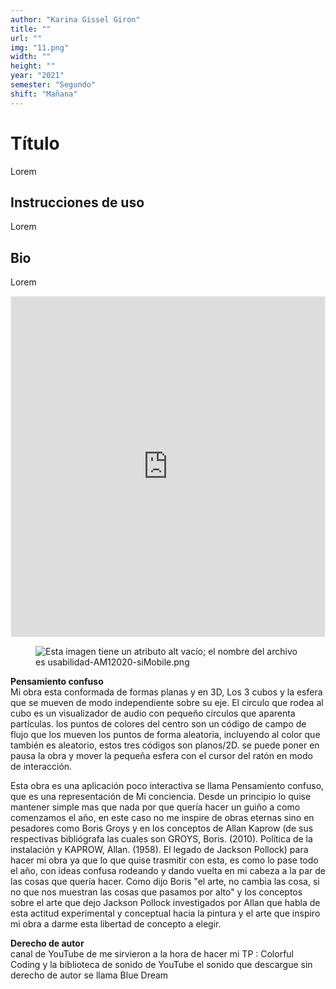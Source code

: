 ```yaml
---
author: "Karina Gissel Giron"
title: ""
url: ""
img: "11.png"
width: ""
height: ""
year: "2021"
semester: "Segundo"
shift: "Mañana"
---
```


<p></p>

# Título

Lorem 

## Instrucciones de uso 

Lorem

## Bio

Lorem

<!-- wp:html -->
<p align="center"><iframe width="502" height="544" frameborder="0" scrolling="no" style="width:502px; margin:0 auto!important;border: 1px solid #F2F2F3; z-index: 100;" src="
https://editor.p5js.org/karina-gissel-giron/full/k66l8mR13
"></iframe></p>
<!-- /wp:html -->

<!-- wp:image {"align":"center"} -->
<div class="wp-block-image"><figure class="aligncenter"><img src="https://am1-lacabanne.atamvirtual.com.ar/wp-content/uploads/2020/12/usabilidad-AM12020-siMobile.png" alt="Esta imagen tiene un atributo alt vacío; el nombre del archivo es usabilidad-AM12020-siMobile.png"/></figure></div>
<!-- /wp:image -->

<p><!--EndFragment--></p>
<p><strong>Pensamiento confuso</strong><br>Mi obra esta conformada de formas planas y en 3D, Los 3 cubos y la esfera que se mueven de modo independiente sobre su eje. El circulo que rodea al cubo es un visualizador de audio con pequeño círculos que aparenta partículas. los puntos de colores del centro son un código de campo de flujo que los mueven los puntos de forma aleatoria, incluyendo al color que también es aleatorio, estos tres códigos son planos/2D. se puede poner en pausa la obra y mover la pequeña esfera con el cursor del ratón en modo de interacción.</p>
<p>Esta obra es una aplicación poco interactiva se llama Pensamiento confuso, que es una representación de Mi conciencia. Desde un principio lo quise mantener simple mas que nada por que quería hacer un guiño a como comenzamos el año, en este caso no me inspire de obras eternas sino en pesadores como Boris Groys y en los conceptos de Allan Kaprow (de sus respectivas bibliógrafa las cuales son GROYS, Boris. (2010). Política de la instalación y KAPROW, Allan. (1958). El legado de Jackson Pollock) para hacer mi obra ya que lo que quise trasmitir con esta, es como lo pase todo el año, con ideas confusa rodeando y dando vuelta en mi cabeza a la par de las cosas que quería hacer. Como dijo Boris "el arte, no cambia las cosa, si no que nos muestran las cosas que pasamos por alto" y los conceptos sobre el arte que dejo Jackson Pollock investigados por Allan que habla de esta actitud experimental y conceptual hacia la pintura y el arte que inspiro mi obra a darme esta libertad de concepto a elegir.</p>
<p><strong>Derecho de autor</strong><br>canal de YouTube de me sirvieron a la hora de hacer mi TP : Colorful Coding y la biblioteca de sonido de YouTube el sonido que descargue sin derecho de autor se llama Blue Dream</p>
<p>
</p>